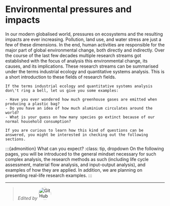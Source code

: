 # Environmental pressures and impacts 

In our modern globalised world, pressures on ecosystems and the resulting impacts are ever increasing. Pollution, land use, and water stress are just a few of these dimensions. In the end, human activities are responsible for the major part of global environmental change, both directly and indirectly. Over the course of the last few decades multiple research streams got established with the focus of analysis this environmental change, its causes, and its implications. These research streams can be summarised under the terms industrial ecology and quantitative systems analysis. This is a short introduction to these fields of research fields.



```{note}
If the terms industrial ecology and quantitative systems analysis don\'t ring a bell, let us give you some examples:

- Have you ever wondered how much greenhouse gases are emitted when producing a plastic bag?
- Do you have an idea of how much aluminium circulates around the world?
- What is your guess on how many species go extinct because of our normal household consumption?

If you are curious to learn how this kind of questions can be answered, you might be interested in checking out the following sections.
```

:::{admonition} What can you expect?
:class: tip, dropdown
On the following pages, you will be introduced to the general mindset necessary for such complex analysis, the research methods as such (including life cycle assessment, material flow analysis, and input-output analysis), and examples of how they are applied. In addition, we are planning on presenting real-life research examples.
:::

<script src="https://utteranc.es/client.js"
        repo="maximikos/indeco"
        issue-term="pathname"
        theme="github-light"
        crossorigin="anonymous"
        async>
</script>


---
> *Edited by* <a href=”https://github.com/maximikos“><img src="https://github.com/maximikos.png" alt="GitHub user" title="Max Koslowski" width="40" style="border-radius: 50%" /></a>